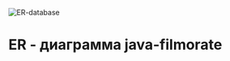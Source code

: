 ![ER-database](https://github.com/Deathriot/java-filmorate/assets/127441142/3c415c3e-c400-4be3-b0e2-5a9cda9af280)

# ER - диаграмма java-filmorate
